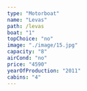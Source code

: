 ```yaml
---
type: "Motorboat"
name: "Levas"
path: /levas
boat: "1"
topChoice: "no"
image: "./image/15.jpg"
capacity: "8"
airCond: "no"
price: "4590"
yearOfProduction: "2011"
cabins: "4"
---
```

